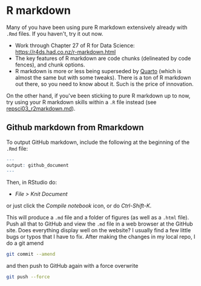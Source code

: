 # R markdown

Many of you have been using pure R markdown extensively already with `.Rmd` files. If you haven't, try it out now.

* Work through Chapter 27 of R for Data Science: https://r4ds.had.co.nz/r-markdown.html
* The key features of R markdown are code chunks (delineated by code fences), and chunk options.
* R markdown is more or less being superseded by [Quarto](https://r4ds.hadley.nz/quarto) (which is almost the same but with some tweaks). There is a ton of R markdown out there, so you need to know about it. Such is the price of innovation.

On the other hand, if you've been sticking to pure R markdown up to now, try using your R markdown skills within a `.R` file instead (see [repsci03_r2markdown.md](repsci03_r2markdown.md)).



## Github markdown from Rmarkdown

To output GitHub markdown, include the following at the beginning of the `.Rmd` file:
```r
---
output: github_document
---
```
Then, in RStudio do:
* *File > Knit Document*

or just click the *Compile notebook* icon, or do *Ctrl-Shift-K*.



This will produce a `.md` file and a folder of figures (as well as a `.html` file). Push all that to GitHub and view the `.md` file in a web browser at the GitHub site. Does everything display well on the website? I usually find a few little bugs or typos that I have to fix. After making the changes in my local repo, I do a git amend

```bash
git commit --amend
```

and then push to GitHub again with a force overwrite

```bash
git push --force
```
